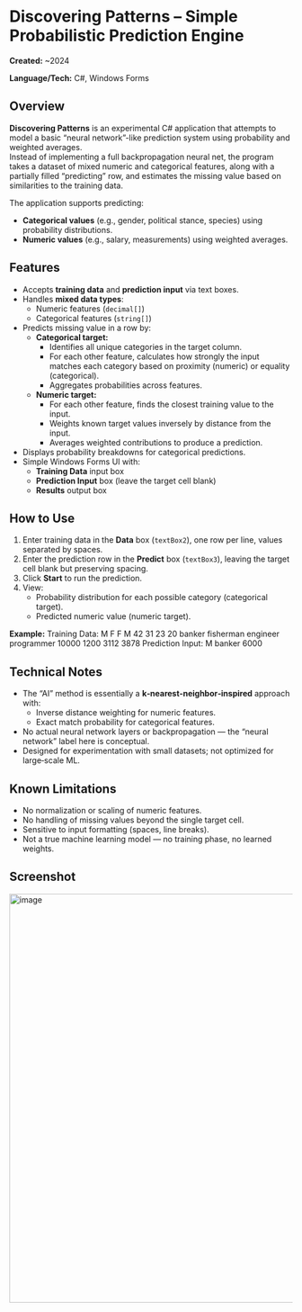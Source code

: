 # Discovering Patterns – Simple Probabilistic Prediction Engine

**Created:** ~2024

**Language/Tech:** C#, Windows Forms

## Overview
**Discovering Patterns** is an experimental C# application that attempts to model a basic “neural network”-like prediction system using probability and weighted averages.  
Instead of implementing a full backpropagation neural net, the program takes a dataset of mixed numeric and categorical features, along with a partially filled “predicting” row, and estimates the missing value based on similarities to the training data.

The application supports predicting:
- **Categorical values** (e.g., gender, political stance, species) using probability distributions.
- **Numeric values** (e.g., salary, measurements) using weighted averages.

## Features
- Accepts **training data** and **prediction input** via text boxes.
- Handles **mixed data types**:
  - Numeric features (`decimal[]`)
  - Categorical features (`string[]`)
- Predicts missing value in a row by:
  - **Categorical target:**  
    - Identifies all unique categories in the target column.
    - For each other feature, calculates how strongly the input matches each category based on proximity (numeric) or equality (categorical).
    - Aggregates probabilities across features.
  - **Numeric target:**  
    - For each other feature, finds the closest training value to the input.
    - Weights known target values inversely by distance from the input.
    - Averages weighted contributions to produce a prediction.
- Displays probability breakdowns for categorical predictions.
- Simple Windows Forms UI with:
  - **Training Data** input box
  - **Prediction Input** box (leave the target cell blank)
  - **Results** output box

## How to Use
1. Enter training data in the **Data** box (`textBox2`), one row per line, values separated by spaces.
2. Enter the prediction row in the **Predict** box (`textBox3`), leaving the target cell blank but preserving spacing.
3. Click **Start** to run the prediction.
4. View:
   - Probability distribution for each possible category (categorical target).
   - Predicted numeric value (numeric target).

**Example:**
Training Data: M F F M 42 31 23 20 banker fisherman engineer programmer 10000 1200 3112 3878
Prediction Input: M banker 6000

## Technical Notes
- The “AI” method is essentially a **k‑nearest‑neighbor‑inspired** approach with:
  - Inverse distance weighting for numeric features.
  - Exact match probability for categorical features.
- No actual neural network layers or backpropagation — the “neural network” label here is conceptual.
- Designed for experimentation with small datasets; not optimized for large‑scale ML.

## Known Limitations
- No normalization or scaling of numeric features.
- No handling of missing values beyond the single target cell.
- Sensitive to input formatting (spaces, line breaks).
- Not a true machine learning model — no training phase, no learned weights.

## Screenshot
<img width="1276" height="727" alt="image" src="https://github.com/user-attachments/assets/ca5f1711-08c0-40c1-8251-a293dc2f8332" />
